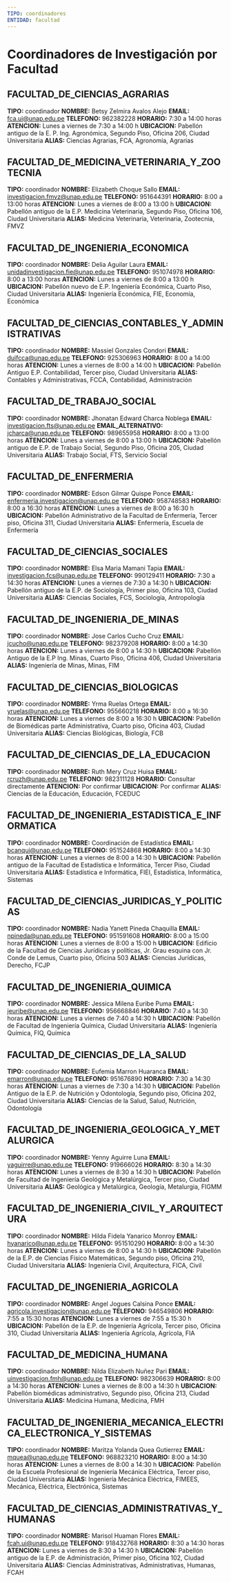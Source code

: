 ```yaml
---
TIPO: coordinadores
ENTIDAD: facultad
---
```


# Coordinadores de Investigación por Facultad

## FACULTAD_DE_CIENCIAS_AGRARIAS
**TIPO:** coordinador
**NOMBRE:** Betsy Zelmira Avalos Alejo
**EMAIL:** fca.ui@unap.edu.pe
**TELEFONO:** 962382228
**HORARIO:** 7:30 a 14:00 horas
**ATENCION:** Lunes a viernes de 7:30 a 14:00 h
**UBICACION:** Pabellón antiguo de la E. P. Ing. Agronómica, Segundo Piso, Oficina 206, Ciudad Universitaria
**ALIAS:** Ciencias Agrarias, FCA, Agronomía, Agrarias

## FACULTAD_DE_MEDICINA_VETERINARIA_Y_ZOOTECNIA
**TIPO:** coordinador
**NOMBRE:** Elizabeth Choque Sallo
**EMAIL:** investigacion.fmvz@unap.edu.pe
**TELEFONO:** 951644391
**HORARIO:** 8:00 a 13:00 horas
**ATENCION:** Lunes a viernes de 8:00 a 13:00 h
**UBICACION:** Pabellón antiguo de la E.P. Medicina Veterinaria, Segundo Piso, Oficina 106, Ciudad Universitaria
**ALIAS:** Medicina Veterinaria, Veterinaria, Zootecnia, FMVZ

## FACULTAD_DE_INGENIERIA_ECONOMICA
**TIPO:** coordinador
**NOMBRE:** Delia Aguilar Laura
**EMAIL:** unidadinvestigacion.fie@unap.edu.pe
**TELEFONO:** 951074978
**HORARIO:** 8:00 a 13:00 horas
**ATENCION:** Lunes a viernes de 8:00 a 13:00 h
**UBICACION:** Pabellón nuevo de E.P. Ingeniería Económica, Cuarto Piso, Ciudad Universitaria
**ALIAS:** Ingeniería Económica, FIE, Economía, Económica

## FACULTAD_DE_CIENCIAS_CONTABLES_Y_ADMINISTRATIVAS
**TIPO:** coordinador
**NOMBRE:** Massiel Gonzales Condori
**EMAIL:** duifcca@unap.edu.pe
**TELEFONO:** 925306963
**HORARIO:** 8:00 a 14:00 horas
**ATENCION:** Lunes a viernes de 8:00 a 14:00 h
**UBICACION:** Pabellón Antiguo E.P. Contabilidad, Tercer piso, Ciudad Universitaria
**ALIAS:** Contables y Administrativas, FCCA, Contabilidad, Administración

## FACULTAD_DE_TRABAJO_SOCIAL
**TIPO:** coordinador
**NOMBRE:** Jhonatan Edward Charca Noblega
**EMAIL:** investigacion.fts@unap.edu.pe
**EMAIL_ALTERNATIVO:** jcharca@unap.edu.pe
**TELEFONO:** 989655958
**HORARIO:** 8:00 a 13:00 horas
**ATENCION:** Lunes a viernes de 8:00 a 13:00 h
**UBICACION:** Pabellón antiguo de E.P. de Trabajo Social, Segundo Piso, Oficina 205, Ciudad Universitaria
**ALIAS:** Trabajo Social, FTS, Servicio Social

## FACULTAD_DE_ENFERMERIA
**TIPO:** coordinador
**NOMBRE:** Edson Gilmar Quispe Ponce
**EMAIL:** enfermeria.investigacion@unap.edu.pe
**TELEFONO:** 958748583
**HORARIO:** 8:00 a 16:30 horas
**ATENCION:** Lunes a viernes de 8:00 a 16:30 h
**UBICACION:** Pabellón Administrativo de la Facultad de Enfermería, Tercer piso, Oficina 311, Ciudad Universitaria
**ALIAS:** Enfermería, Escuela de Enfermería

## FACULTAD_DE_CIENCIAS_SOCIALES
**TIPO:** coordinador
**NOMBRE:** Elsa Maria Mamani Tapia
**EMAIL:** investigacion.fcs@unap.edu.pe
**TELEFONO:** 990129411
**HORARIO:** 7:30 a 14:30 horas
**ATENCION:** Lunes a viernes de 7:30 a 14:30 h
**UBICACION:** Pabellón antiguo de la E.P. de Sociología, Primer piso, Oficina 103, Ciudad Universitaria
**ALIAS:** Ciencias Sociales, FCS, Sociología, Antropología

## FACULTAD_DE_INGENIERIA_DE_MINAS
**TIPO:** coordinador
**NOMBRE:** Jose Carlos Cucho Cruz
**EMAIL:** jcucho@unap.edu.pe
**TELEFONO:** 982379208
**HORARIO:** 8:00 a 14:30 horas
**ATENCION:** Lunes a viernes de 8:00 a 14:30 h
**UBICACION:** Pabellón Antiguo de la E.P Ing. Minas, Cuarto Piso, Oficina 406, Ciudad Universitaria
**ALIAS:** Ingeniería de Minas, Minas, FIM

## FACULTAD_DE_CIENCIAS_BIOLOGICAS
**TIPO:** coordinador
**NOMBRE:** Yrma Ruelas Ortega
**EMAIL:** yruelas@unap.edu.pe
**TELEFONO:** 955660218
**HORARIO:** 8:00 a 16:30 horas
**ATENCION:** Lunes a viernes de 8:00 a 16:30 h
**UBICACION:** Pabellón de Biomédicas parte Administrativa, Cuarto piso, Oficina 403, Ciudad Universitaria
**ALIAS:** Ciencias Biológicas, Biología, FCB

## FACULTAD_DE_CIENCIAS_DE_LA_EDUCACION
**TIPO:** coordinador
**NOMBRE:** Ruth Mery Cruz Huisa
**EMAIL:** rcruzh@unap.edu.pe
**TELEFONO:** 982311128
**HORARIO:** Consultar directamente
**ATENCION:** Por confirmar
**UBICACION:** Por confirmar
**ALIAS:** Ciencias de la Educación, Educación, FCEDUC

## FACULTAD_DE_INGENIERIA_ESTADISTICA_E_INFORMATICA
**TIPO:** coordinador
**NOMBRE:** Coordinación de Estadística
**EMAIL:** bcanqui@unap.edu.pe
**TELEFONO:** 951524868
**HORARIO:** 8:00 a 14:30 horas
**ATENCION:** Lunes a viernes de 8:00 a 14:30 h
**UBICACION:** Pabellón antiguo de la Facultad de Estadística e Informática, Tercer Piso, Ciudad Universitaria
**ALIAS:** Estadística e Informática, FIEI, Estadística, Informática, Sistemas

## FACULTAD_DE_CIENCIAS_JURIDICAS_Y_POLITICAS
**TIPO:** coordinador
**NOMBRE:** Nadia Yanett Pineda Chaquilla
**EMAIL:** npineda@unap.edu.pe
**TELEFONO:** 951591608
**HORARIO:** 8:00 a 15:00 horas
**ATENCION:** Lunes a viernes de 8:00 a 15:00 h
**UBICACION:** Edificio de la Facultad de Ciencias Jurídicas y políticas, Jr. Grau esquina con Jr. Conde de Lemus, Cuarto piso, Oficina 503
**ALIAS:** Ciencias Jurídicas, Derecho, FCJP

## FACULTAD_DE_INGENIERIA_QUIMICA
**TIPO:** coordinador
**NOMBRE:** Jessica Milena Euribe Puma
**EMAIL:** jeuribe@unap.edu.pe
**TELEFONO:** 956668846
**HORARIO:** 7:40 a 14:30 horas
**ATENCION:** Lunes a viernes de 7:40 a 14:30 h
**UBICACION:** Pabellón de Facultad de Ingeniería Química, Ciudad Universitaria
**ALIAS:** Ingeniería Química, FIQ, Química

## FACULTAD_DE_CIENCIAS_DE_LA_SALUD
**TIPO:** coordinador
**NOMBRE:** Eufemia Marron Huaranca
**EMAIL:** emarron@unap.edu.pe
**TELEFONO:** 951676890
**HORARIO:** 7:30 a 14:30 horas
**ATENCION:** Lunas a viernes de 7:30 a 14:30 h
**UBICACION:** Pabellón Antiguo de la E.P. de Nutrición y Odontología, Segundo piso, Oficina 202, Ciudad Universitaria
**ALIAS:** Ciencias de la Salud, Salud, Nutrición, Odontología

## FACULTAD_DE_INGENIERIA_GEOLOGICA_Y_METALURGICA
**TIPO:** coordinador
**NOMBRE:** Yenny Aguirre Luna
**EMAIL:** yaguirre@unap.edu.pe
**TELEFONO:** 919666026
**HORARIO:** 8:30 a 14:30 horas
**ATENCION:** Lunes a viernes de 8:30 a 14:30 h
**UBICACION:** Pabellón de Facultad de Ingeniería Geológica y Metalúrgica, Tercer piso, Ciudad Universitaria
**ALIAS:** Geológica y Metalúrgica, Geología, Metalurgia, FIGMM

## FACULTAD_DE_INGENIERIA_CIVIL_Y_ARQUITECTURA
**TIPO:** coordinador
**NOMBRE:** Hilda Fidela Yanarico Monroy
**EMAIL:** hyanarico@unap.edu.pe
**TELEFONO:** 951510290
**HORARIO:** 8:00 a 14:30 horas
**ATENCION:** Lunes a viernes de 8:00 a 14:30 h
**UBICACION:** Pabellón de la E.P. de Ciencias Físico Matemáticas, Segundo piso, Oficina 210, Ciudad Universitaria
**ALIAS:** Ingeniería Civil, Arquitectura, FICA, Civil

## FACULTAD_DE_INGENIERIA_AGRICOLA
**TIPO:** coordinador
**NOMBRE:** Angel Jogues Calsina Ponce
**EMAIL:** agricola.investigacion@unap.edu.pe
**TELEFONO:** 946549806
**HORARIO:** 7:55 a 15:30 horas
**ATENCION:** Lunes a viernes de 7:55 a 15:30 h
**UBICACION:** Pabellón de la E.P. de Ingeniería Agrícola, Tercer piso, Oficina 310, Ciudad Universitaria
**ALIAS:** Ingeniería Agrícola, Agrícola, FIA

## FACULTAD_DE_MEDICINA_HUMANA
**TIPO:** coordinador
**NOMBRE:** Nilda Elizabeth Nuñez Pari
**EMAIL:** uinvestigacion.fmh@unap.edu.pe
**TELEFONO:** 982306639
**HORARIO:** 8:00 a 14:30 horas
**ATENCION:** Lunes a viernes de 8:00 a 14:30 h
**UBICACION:** Pabellón biomédicas administrativo, Segundo piso, Oficina 213, Ciudad Universitaria
**ALIAS:** Medicina Humana, Medicina, FMH

## FACULTAD_DE_INGENIERIA_MECANICA_ELECTRICA_ELECTRONICA_Y_SISTEMAS
**TIPO:** coordinador
**NOMBRE:** Maritza Yolanda Quea Gutierrez
**EMAIL:** mquea@unap.edu.pe
**TELEFONO:** 968823210
**HORARIO:** 8:00 a 14:30 horas
**ATENCION:** Lunes a viernes de 8:00 a 14:30 h
**UBICACION:** Pabellón de la Escuela Profesional de Ingeniería Mecánica Eléctrica, Tercer piso, Ciudad Universitaria
**ALIAS:** Ingeniería Mecánica Eléctrica, FIMEES, Mecánica, Eléctrica, Electrónica, Sistemas

## FACULTAD_DE_CIENCIAS_ADMINISTRATIVAS_Y_HUMANAS
**TIPO:** coordinador
**NOMBRE:** Marisol Huaman Flores
**EMAIL:** fcah.ui@unap.edu.pe
**TELEFONO:** 918432768
**HORARIO:** 8:30 a 14:30 horas
**ATENCION:** Lunes a viernes de 8:30 a 14:30 h
**UBICACION:** Pabellón antiguo de la E.P. de Administración, Primer piso, Oficina 102, Ciudad Universitaria
**ALIAS:** Ciencias Administrativas, Administrativas, Humanas, FCAH